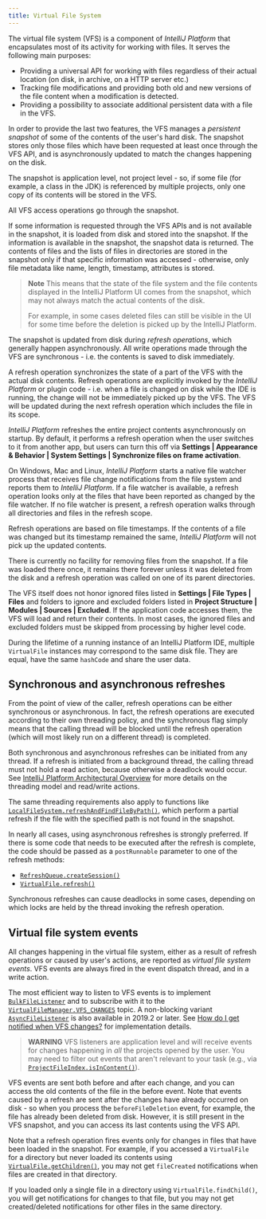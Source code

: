 ```yaml
---
title: Virtual File System
---
```

<!-- Copyright 2000-2020 JetBrains s.r.o. and other contributors. Use of this source code is governed by the Apache 2.0 license that can be found in the LICENSE file. -->

The virtual file system (VFS) is a component of *IntelliJ Platform* that encapsulates most of its activity for working with files. It serves the following main purposes:

* Providing a universal API for working with files regardless of their actual location (on disk, in archive, on a HTTP server etc.)
* Tracking file modifications and providing both old and new versions of the file content when a modification is detected.
* Providing a possibility to associate additional persistent data with a file in the VFS.

In order to provide the last two features, the VFS manages a _persistent snapshot_ of some of the contents of the user's hard disk. The snapshot stores only those files which have been requested at least once through the VFS API, and is asynchronously updated to match the changes happening on the disk.

The snapshot is application level, not project level - so, if some file (for example, a class in the JDK) is referenced by multiple projects, only one copy of its contents will be stored in the VFS.

All VFS access operations go through the snapshot. 

If some information is requested through the VFS APIs and is not available in the snapshot, it is loaded from disk and stored into the snapshot. If the information is available in the snapshot, the snapshot data is returned. The contents of files and the lists of files in directories are stored in the snapshot only if that specific information was accessed - otherwise, only file metadata like name, length, timestamp, attributes is stored.

> **Note** This means that the state of the file system and the file contents displayed in the IntelliJ Platform UI comes from the snapshot, which may not always match the actual contents of the disk. 
>
> For example, in some cases deleted files can still be visible in the UI for some time before the deletion is picked up by the IntelliJ Platform.

The snapshot is updated from disk during _refresh operations_, which generally happen asynchronously. All write operations made through the VFS are synchronous - i.e. the contents is saved to disk immediately.

A refresh operation synchronizes the state of a part of the VFS with the actual disk contents. Refresh operations are explicitly invoked by the *IntelliJ Platform* or plugin code - i.e. when a file is changed on disk while the IDE is running, the change will not be immediately picked up by the VFS. The VFS will be updated during the next refresh operation which includes the file in its scope.

*IntelliJ Platform* refreshes the entire project contents asynchronously on startup. By default, it performs a refresh operation when the user switches to it from another app, but users can turn this off via **Settings \| Appearance & Behavior \| System Settings \| Synchronize files on frame activation**.

On Windows, Mac and Linux, *IntelliJ Platform* starts a native file watcher process that receives file change notifications from the file system and reports them to *IntelliJ Platform*. If a file watcher is available, a refresh operation looks only at the files that have been reported as changed by the file watcher. If no file watcher is present, a refresh operation walks through all directories and files in the refresh scope.

Refresh operations are based on file timestamps. If the contents of a file was changed but its timestamp remained the same, *IntelliJ Platform* will not pick up the updated contents.

There is currently no facility for removing files from the snapshot. If a file was loaded there once, it remains there forever unless it was deleted from the disk and a refresh operation was called on one of its parent directories.

The VFS itself does not honor ignored files listed in **Settings \| File Types \| Files** and folders to ignore and excluded folders listed in **Project Structure \| Modules \| Sources \| Excluded**. If the application code accesses them, the VFS will load and return their contents. In most cases, the ignored files and excluded folders must be skipped from processing by higher level code.

During the lifetime of a running instance of an IntelliJ Platform IDE, multiple `VirtualFile` instances may correspond to the same disk file. They are equal, have the same `hashCode` and share the user data.

## Synchronous and asynchronous refreshes

From the point of view of the caller, refresh operations can be either synchronous or asynchronous. In fact, the refresh operations are executed according to their own threading policy, and the synchronous flag simply means that the calling thread will be blocked until the refresh operation (which will most likely run on a different thread) is completed.

Both synchronous and asynchronous refreshes can be initiated from any thread. If a refresh is initiated from a background thread, the calling thread must not hold a read action, because otherwise a deadlock would occur. See [IntelliJ Platform Architectural Overview](/basics/architectural_overview/general_threading_rules.md) for more details on the threading model and read/write actions.

The same threading requirements also apply to functions like [`LocalFileSystem.refreshAndFindFileByPath()`](upsource:///platform/analysis-api/src/com/intellij/openapi/vfs/LocalFileSystem.java), which perform a partial refresh if the file with the specified path is not found in the snapshot.

In nearly all cases, using asynchronous refreshes is strongly preferred. If there is some code that needs to be executed after the refresh is complete, the code should be passed as a `postRunnable` parameter to one of the refresh methods:
 
* [`RefreshQueue.createSession()`](upsource:///platform/analysis-api/src/com/intellij/openapi/vfs/newvfs/RefreshQueue.java)
* [`VirtualFile.refresh()`](upsource:///platform/core-api/src/com/intellij/openapi/vfs/VirtualFile.java)
 
Synchronous refreshes can cause deadlocks in some cases, depending on which locks are held by the thread invoking the refresh operation.

## Virtual file system events

All changes happening in the virtual file system, either as a result of refresh operations or caused by user's actions, are reported as _virtual file system events_. VFS events are always fired in the event dispatch thread, and in a write action.

The most efficient way to listen to VFS events is to implement [`BulkFileListener`](upsource:///platform/core-api/src/com/intellij/openapi/vfs/newvfs/BulkFileListener.java) and to subscribe with it to the [`VirtualFileManager.VFS_CHANGES`](upsource:///platform/core-api/src/com/intellij/openapi/vfs/VirtualFileManager.java) topic.
A non-blocking variant [`AsyncFileListener`](upsource:///platform/core-api/src/com/intellij/openapi/vfs/AsyncFileListener.java) is also available in 2019.2 or later.
See [How do I get notified when VFS changes?](/basics/architectural_overview/virtual_file.md#how-do-i-get-notified-when-vfs-changes) for implementation details.

> **WARNING** VFS listeners are application level and will receive events for changes happening in *all* the projects opened by the user. You may need to filter out events that aren't relevant to your task (e.g., via [`ProjectFileIndex.isInContent()`](upsource:///platform/projectModel-api/src/com/intellij/openapi/roots/ProjectFileIndex.java)).

VFS events are sent both before and after each change, and you can access the old contents of the file in the before event. Note that events caused by a refresh are sent after the changes have already occurred on disk - so when you process the `beforeFileDeletion` event, for example, the file has already been deleted from disk. However, it is still present in the VFS snapshot, and you can access its last contents using the VFS API.

Note that a refresh operation fires events only for changes in files that have been loaded in the snapshot. For example, if you accessed a `VirtualFile` for a directory but never loaded its contents using [`VirtualFile.getChildren()`](upsource:///platform/core-api/src/com/intellij/openapi/vfs/VirtualFile.java), you may not get `fileCreated` notifications when files are created in that directory.

If you loaded only a single file in a directory using `VirtualFile.findChild()`, you will get notifications for changes to that file, but you may not get created/deleted notifications for other files in the same directory.
